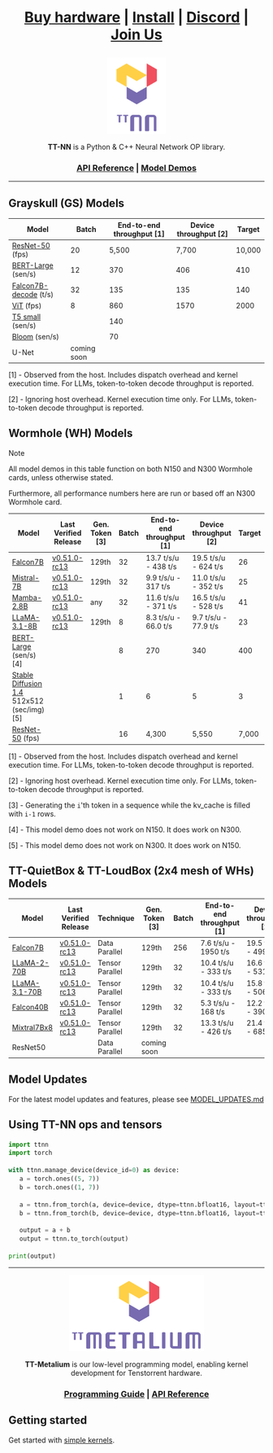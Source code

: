 <div align="center">

<h1>

[Buy hardware](https://tenstorrent.com/cards/) | [Install](./INSTALLING.md) | [Discord](https://discord.gg/tvhGzHQwaj) | [Join Us](https://boards.greenhouse.io/tenstorrent/jobs/4155609007)

</h1>

<img src="./docs/source/common/_static/tt_nn_w_logo.png" alt="ttnn logo" height="150"/>

**TT-NN** is a Python & C++ Neural Network OP library.

<h3>

[API Reference](https://tenstorrent.github.io/tt-metal/latest/ttnn) | [Model Demos](./models/demos/)

</h3>

</div>

---

## Grayskull (GS) Models

| Model                                                      | Batch               | End-to-end throughput [1]    | Device throughput [2]       | Target                              |
|----------------------------------------------------------  |---------------------|------------------------------|-----------------------------|-------------------------------------|
| [ResNet-50](./models/demos/resnet) (fps)                   | 20                  | 5,500                        | 7,700                       | 10,000                              |
| [BERT-Large](./models/demos/bert) (sen/s)                  | 12                  | 370                          | 406                         | 410                                 |
| [Falcon7B-decode](./models/demos/ttnn_falcon7b) (t/s)      | 32                  | 135                          | 135                         | 140                                 |
| [ViT](./models/demos/grayskull/vit) (fps)                  | 8                   | 860                          | 1570                        | 2000                                |
| [T5 small](.models/demos/grayskull/t5) (sen/s)             |                     | 140                          |                             |                                     |
| [Bloom](.models/demos/grayskull/functional_bloom) (sen/s)  |                     | 70                           |                             |                                     |
| U-Net                                                      | coming soon         |                              |                             |                                     |

[1] - Observed from the host. Includes dispatch overhead and kernel execution time. For LLMs, token-to-token decode throughput is reported.

[2] - Ignoring host overhead. Kernel execution time only. For LLMs, token-to-token decode throughput is reported.

## Wormhole (WH) Models

> [!NOTE]
>
> All model demos in this table function on both N150 and N300 Wormhole cards, unless otherwise stated.
>
> Furthermore, all performance numbers here are run or based off an N300 Wormhole card.

| Model                                                                                  | Last Verified Release                                                            | Gen. Token [3]     |  Batch               | End-to-end throughput [1]      | Device throughput [2]        | Target         |
|----------------------------------------------------------------------------------------|---------------------------------------------------------------------------|--------------------|----------------------|--------------------------------|------------------------------|----------------|
| [Falcon7B](./models/demos/wormhole/falcon7b)                                           | [v0.51.0-rc13](https://github.com/tenstorrent/tt-metal/tree/v0.51.0-rc13) | 129th              | 32                   | 13.7 t/s/u - 438 t/s          | 19.5 t/s/u - 624 t/s        | 26             |
| [Mistral-7B](./models/demos/wormhole/mistral7b)                                        | [v0.51.0-rc13](https://github.com/tenstorrent/tt-metal/tree/v0.51.0-rc13) | 129th              | 32                   | 9.9 t/s/u - 317 t/s           | 11.0 t/s/u - 352 t/s         | 25             |
| [Mamba-2.8B](./models/demos/wormhole/mamba)                                            | [v0.51.0-rc13](https://github.com/tenstorrent/tt-metal/tree/v0.51.0-rc13) | any                | 32                   | 11.6 t/s/u - 371 t/s           | 16.5 t/s/u - 528 t/s         | 41             |
| [LLaMA-3.1-8B](./models/demos/wormhole/llama31_8b)                                     | [v0.51.0-rc13](https://github.com/tenstorrent/tt-metal/tree/v0.51.0-rc13) | 129th              | 8                    | 8.3 t/s/u - 66.0 t/s     | 9.7 t/s/u - 77.9 t/s   | 23             |
| [BERT-Large](./models/demos/metal_BERT_large_11/) (sen/s) [4]                          |                                                                           |                    | 8                    | 270                            | 340                          | 400            |
| [Stable Diffusion 1.4](./models/demos/wormhole/stable_diffusion) 512x512 (sec/img) [5] |                                                                           |                    | 1                    | 6                              | 5                            | 3              |
| [ResNet-50](./models/demos/ttnn_resnet) (fps)                                          |                                                                           |                    | 16                   | 4,300                          | 5,550                        | 7,000          |

[1] - Observed from the host. Includes dispatch overhead and kernel execution time. For LLMs, token-to-token decode throughput is reported.

[2] - Ignoring host overhead. Kernel execution time only. For LLMs, token-to-token decode throughput is reported.

[3] - Generating the `i`'th token in a sequence while the kv_cache is filled with `i-1` rows.

[4] - This model demo does not work on N150. It does work on N300.

[5] - This model demo does not work on N300. It does work on N150.

##  TT-QuietBox & TT-LoudBox (2x4 mesh of WHs) Models

| Model                                              | Last Verified Release                                                            |   Technique        | Gen. Token [3]      |  Batch                | End-to-end throughput [1]    | Device throughput [2]        | Target          |
|----------------------------------------------------|---------------------------------------------------------------------------|--------------------|---------------------|-----------------------|------------------------------|------------------------------|-----------------|
| [Falcon7B](./models/demos/t3000/falcon7b)          | [v0.51.0-rc13](https://github.com/tenstorrent/tt-metal/tree/v0.51.0-rc13) | Data Parallel      | 129th               |  256                  | 7.6 t/s/u - 1950 t/s        |  19.5 t/s/u - 4990 t/s       |   26 t/s/u      |
| [LLaMA-2-70B](./models/demos/t3000/llama2_70b)     | [v0.51.0-rc13](https://github.com/tenstorrent/tt-metal/tree/v0.51.0-rc13) | Tensor Parallel    | 129th               |  32                   | 10.4 t/s/u - 333 t/s         |  16.6 t/s/u - 531 t/s        |   20 t/s/u      |
| [LLaMA-3.1-70B](./models/demos/t3000/llama3_70b)   | [v0.51.0-rc13](https://github.com/tenstorrent/tt-metal/tree/v0.51.0-rc13) | Tensor Parallel    | 129th               |  32                   | 10.4 t/s/u - 333 t/s         |  15.8 t/s/u - 506 t/s        |   20 t/s/u      |
| [Falcon40B](./models/demos/t3000/falcon40b)        | [v0.51.0-rc13](https://github.com/tenstorrent/tt-metal/tree/v0.51.0-rc13) | Tensor Parallel    | 129th               |  32                   | 5.3 t/s/u - 168 t/s         |  12.2 t/s/u - 390 t/s       |   36 t/s/u      |
| [Mixtral7Bx8](./models/demos/t3000/mixtral8x7b)    | [v0.51.0-rc13](https://github.com/tenstorrent/tt-metal/tree/v0.51.0-rc13) | Tensor Parallel    | 129th               |  32                   | 13.3 t/s/u - 426 t/s         |  21.4 t/s/u - 685 t/s        |   33 t/s/u      |
| ResNet50                                           |                                                                           | Data Parallel      | coming soon         |                       |                              |                              |                 |

## Model Updates
For the latest model updates and features, please see [MODEL_UPDATES.md](models/MODEL_UPDATES.md)


## Using TT-NN ops and tensors

```python
import ttnn
import torch

with ttnn.manage_device(device_id=0) as device:
   a = torch.ones((5, 7))
   b = torch.ones((1, 7))

   a = ttnn.from_torch(a, device=device, dtype=ttnn.bfloat16, layout=ttnn.TILE_LAYOUT)
   b = ttnn.from_torch(b, device=device, dtype=ttnn.bfloat16, layout=ttnn.TILE_LAYOUT)

   output = a + b
   output = ttnn.to_torch(output)

print(output)
```

---

<div align="center">

<img src="./docs/source/common/_static/tt_metalium_w_logo.png" alt="TT-Metalium logo" height="150"/>

**TT-Metalium** is our low-level programming model, enabling kernel development for Tenstorrent hardware.


<h3>

[Programming Guide](./METALIUM_GUIDE.md) | [API Reference](https://tenstorrent.github.io/tt-metal/latest/tt-metalium)

</h3>
</div>

## Getting started

Get started with [simple kernels](https://tenstorrent.github.io/tt-metal/latest/tt-metalium/tt_metal/examples/index.html).
